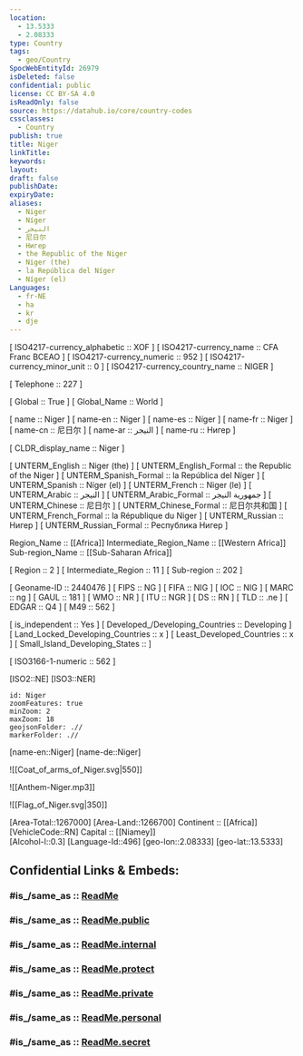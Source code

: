 ```yaml
---
location:
  - 13.5333
  - 2.08333
type: Country
tags:
  - geo/Country
SpocWebEntityId: 26979
isDeleted: false
confidential: public
license: CC BY-SA 4.0
isReadOnly: false
source: https://datahub.io/core/country-codes
cssclasses:
  - Country
publish: true
title: Niger
linkTitle:
keywords:
layout:
draft: false
publishDate:
expiryDate:
aliases:
  - Niger
  - Níger
  - النيجر
  - 尼日尔
  - Нигер
  - the Republic of the Niger
  - Niger (the)
  - la República del Níger
  - Níger (el)
Languages:
  - fr-NE
  - ha
  - kr
  - dje
---
```



[	ISO4217-currency_alphabetic	 :: XOF ] 
[	ISO4217-currency_name	 :: CFA Franc BCEAO ] 
[	ISO4217-currency_numeric	 :: 952 ] 
[	ISO4217-currency_minor_unit	 :: 0 ] 
[	ISO4217-currency_country_name	 :: NIGER ] 

[	Telephone	 :: 227 ] 

[	Global	 :: True ] 
[	Global_Name	 :: World ] 

[	name	 :: Niger ] 
[	name-en	 :: Niger ] 
[	name-es	 :: Níger ] 
[	name-fr	 :: Niger ] 
[	name-cn	 :: 尼日尔 ] 
[	name-ar	 :: النيجر ] 
[	name-ru	 :: Нигер ] 

[	CLDR_display_name	 :: Niger ] 

[	UNTERM_English	 :: Niger (the) ] 
[	UNTERM_English_Formal	 :: the Republic of the Niger ] 
[	UNTERM_Spanish_Formal	 :: la República del Níger ] 
[	UNTERM_Spanish	 :: Níger (el) ] 
[	UNTERM_French	 :: Niger (le) ] 
[	UNTERM_Arabic	 :: النيجر ] 
[	UNTERM_Arabic_Formal	 :: جمهورية النيجر ] 
[	UNTERM_Chinese	 :: 尼日尔 ] 
[	UNTERM_Chinese_Formal	 :: 尼日尔共和国 ] 
[	UNTERM_French_Formal	 :: la République du Niger ] 
[	UNTERM_Russian	 :: Нигер ] 
[	UNTERM_Russian_Formal	 :: Республика Нигер ] 

Region_Name ::  [[Africa]] 
Intermediate_Region_Name ::  [[Western Africa]]  
Sub-region_Name ::  [[Sub-Saharan Africa]] 

[	Region	 :: 2 ] 
[	Intermediate_Region	 :: 11 ] 
[	Sub-region	 :: 202 ] 

[	Geoname-ID	 :: 2440476 ] 
[	FIPS	 :: NG ] 
[	FIFA	 :: NIG ] 
[	IOC	 :: NIG ] 
[	MARC	 :: ng ] 
[	GAUL	 :: 181 ] 
[	WMO	 :: NR ] 
[	ITU	 :: NGR ] 
[	DS	 :: RN ] 
[	TLD	 :: .ne ] 
[	EDGAR	 :: Q4 ] 
[	M49	 :: 562 ] 

[	is_independent	 :: Yes ] 
[	Developed_/Developing_Countries	 :: Developing ] 
[	Land_Locked_Developing_Countries	 :: x ] 
[	Least_Developed_Countries	 :: x ] 
[	Small_Island_Developing_States	 ::  ] 

[	ISO3166-1-numeric	 :: 562 ] 



[ISO2::NE] 
[ISO3::NER] 
```leaflet
id: Niger
zoomFeatures: true 
minZoom: 2 
maxZoom: 18
geojsonFolder: .//
markerFolder: .//
```

[name-en::Niger] 
[name-de::Niger] 

![[Coat_of_arms_of_Niger.svg|550]] 

![[Anthem-Niger.mp3]] 

![[Flag_of_Niger.svg|350]] 

[Area-Total::1267000] 
[Area-Land::1266700] 
Continent :: [[Africa]]  
[VehicleCode::RN] 
Capital :: [[Niamey]]  
[Alcohol-l::0.3] 
[Language-Id::496] 
[geo-lon::2.08333] 
[geo-lat::13.5333] 


## Confidential Links & Embeds: 

### #is_/same_as :: [ReadMe](/_Standards/Earth/Continent/Africa/Africa~Central/Niger/ReadMe.md) 

### #is_/same_as :: [ReadMe.public](/_public/Earth/Continent/Africa/Africa~Central/Niger/ReadMe.public.md) 

### #is_/same_as :: [ReadMe.internal](/_internal/Earth/Continent/Africa/Africa~Central/Niger/ReadMe.internal.md) 

### #is_/same_as :: [ReadMe.protect](/_protect/Earth/Continent/Africa/Africa~Central/Niger/ReadMe.protect.md) 

### #is_/same_as :: [ReadMe.private](/_private/Earth/Continent/Africa/Africa~Central/Niger/ReadMe.private.md) 

### #is_/same_as :: [ReadMe.personal](/_personal/Earth/Continent/Africa/Africa~Central/Niger/ReadMe.personal.md) 

### #is_/same_as :: [ReadMe.secret](/_secret/Earth/Continent/Africa/Africa~Central/Niger/ReadMe.secret.md)

